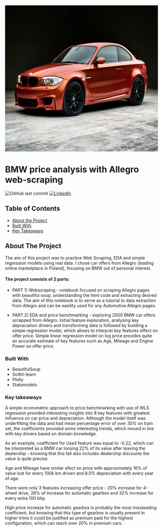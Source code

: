 

<br />
<p align="center">
  <a href="https://github.com/Jan-Majewski/Project_Portfolio/01_Web_scraping_Allegro_Moto">
    <img src="images/logo.png" alt="Logo" width="642" height="481">
  </a>



</p>



# BMW price analysis with Allegro web-scraping




<!-- Add buttons here -->

![GitHub last commit](https://img.shields.io/github/last-commit/Jan-Majewski/Project_Portfolio?01_Web_scraping_Allegro_Moto)
[![LinkedIn][linkedin-shield]][linkedin-url]




<!-- TABLE OF CONTENTS -->
## Table of Contents

* [About the Project](#about-the-project)
* [Built With](#built-with)
* [Key Takeaways](#key-takeaways)



<!-- ABOUT THE PROJECT -->
## About The Project

The aim of this project was to practice Web Scraping, EDA and simple regression models using real data. I chose car offers from Allegro (leading online marketplace in Poland), focusing on BMW out of personal interest.

#### The project consists of 2 parts:

* PART 1) Webscraping - notebook focused on scraping Allegro pages with beautiful soup, understanding the html code and extracting desired data. The aim of this notebook is to serve as a tutorial to data extraction from Allegro and can be easility used for any Automotive Allegro pages.

* PART 2) EDA and price benchmarking - exploring 2000 BMW car offers scrapped from Allegro. Initial feature exploration, analysing key depraciation drivers and transforming data is followed by building a simple regression model, which allows to interpret key features effect on offer price. Simple linear regression model on log price provides quite an accurate estimate of key features such as Age, Mileage and Engine Power on offer price. 



### Built With

* BeautifulSoup
* SciKit-learn
* Plotly
* Statsmodels


### Key takeaways
A simple econometric approach to price benchmarking with use of WLS regression provided interesting insights into 8 key features with greatest influence on car price and depreciation. Although the model itself was underfitting the data and had mean percentage error of over 35% on train set, the coefficients provided some interesting trends, which moved in line with key drivers based on domain knowledge. 

As an example, coefficient for Used feature was equal to -0.22, which can be interpreted as a BMW car loosing 22% of its value after leaving the dealership - knowing that this fall also includes dealership discounts the value is quite precise. 

Age and Mileage have similar efect on price with approximately 16% of value lost for every 100k km driven and 8.5% depreciation with every year of age. 

There were only 3 features increasing offer price - 20% increase for 4-wheel drive, 28% of increase for automatic gearbox and 32% increase for every extra 100 bhp. 

High price increase for automatic gearbox is probably the most missleading coefficient, but knowing that this type of gearbox is usually present in higher trims it could be justified as premium paid for the highest configuration, which can reach over 20% in premium cars. 



[linkedin-shield]: https://img.shields.io/badge/-LinkedIn-black.svg?style=flat-square&logo=linkedin&colorB=555
[linkedin-url]: https://www.linkedin.com/in/jan-majewski-132907104/

